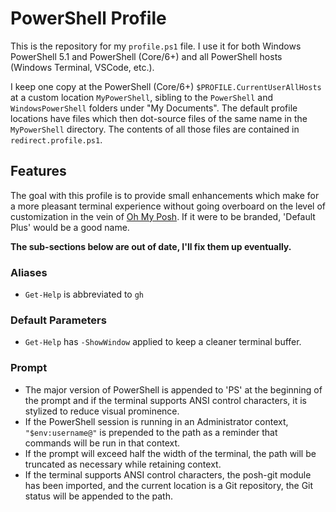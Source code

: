 # PowerShell Profile

This is the repository for my `profile.ps1` file. I use it for both Windows
PowerShell 5.1 and PowerShell (Core/6+) and all PowerShell hosts (Windows
Terminal, VSCode, etc.).

I keep one copy at the PowerShell (Core/6+) `$PROFILE.CurrentUserAllHosts` at a
custom location `MyPowerShell`, sibling to the `PowerShell` and
`WindowsPowerShell` folders under "My Documents". The default profile locations
have files which then dot-source files of the same name in the `MyPowerShell`
directory. The contents of all those files are contained in `redirect.profile.ps1`.

## Features

The goal with this profile is to provide small enhancements which make for a
more pleasant terminal experience without going overboard on the level of
customization in the vein of [Oh My Posh](https://ohmyposh.dev/). If it were to
be branded, 'Default Plus' would be a good name.

**The sub-sections below are out of date, I'll fix them up eventually.**

### Aliases

- `Get-Help` is abbreviated to `gh`

### Default Parameters

- `Get-Help` has `-ShowWindow` applied to keep a cleaner terminal buffer.

### Prompt

- The major version of PowerShell is appended to 'PS' at the beginning of the
  prompt and if the terminal supports ANSI control characters, it is stylized to
  reduce visual prominence.
- If the PowerShell session is running in an Administrator context,
  `"$env:username@"` is prepended to the path as a reminder that commands will
  be run in that context.
- If the prompt will exceed half the width of the terminal, the path will be
  truncated as necessary while retaining context.
- If the terminal supports ANSI control characters, the posh-git module has been
  imported, and the current location is a Git repository, the Git status will be
  appended to the path.
  